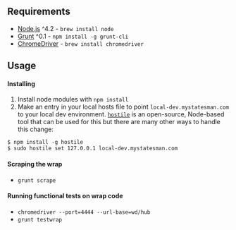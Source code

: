 ## Requirements
- [Node.js](https://nodejs.org/) ^4.2 - `brew install node`
- [Grunt](http://gruntjs.com/) ^0.1 - `npm install -g grunt-cli`
- [ChromeDriver](https://sites.google.com/a/chromium.org/chromedriver/) - `brew install chromedriver`

## Usage

#### Installing
1. Install node modules with `npm install`
2. Make an entry in your local hosts file to point `local-dev.mystatesman.com` to your local dev environment. [`hostile`](https://github.com/feross/hostile) is an open-source, Node-based tool that can be used for this but there are many other ways to handle this change:

  ```
  $ npm install -g hostile
  $ sudo hostile set 127.0.0.1 local-dev.mystatesman.com
  ```

#### Scraping the wrap
- `grunt scrape`

#### Running functional tests on wrap code
- `chromedriver --port=4444 --url-base=wd/hub`
- `grunt testwrap`
